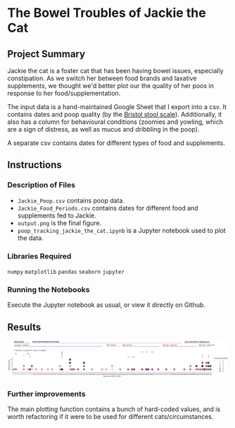 # The Bowel Troubles of Jackie the Cat

## Project Summary

Jackie the cat is a foster cat that has been having bowel issues, especially constipation. As we switch her between food brands and laxative supplements, we thought we'd better plot our the quality of her poos in response to her food/supplementation.

The input data is a hand-maintained Google Sheet that I export into a csv. It contains dates and poop quality (by the [Bristol stool scale](https://en.wikipedia.org/wiki/Bristol_stool_scale)). Additionally, it also has a column for behavioural conditions (zoomies and yowling, which are a sign of distress, as well as mucus and dribbling in the poop).

A separate csv contains dates for different types of food and supplements.

## Instructions

### Description of Files

- `Jackie_Poop.csv` contains poop data.
- `Jackie_Food_Periods.csv` contains dates for different food and supplements fed to Jackie.
- `output.png` is the final figure.
- `poop_tracking_jackie_the_cat.ipynb` is a Jupyter notebook used to plot the data.

### Libraries Required

`numpy`
`matplotlib`
`pandas`
`seaborn`
`jupyter`

### Running the Notebooks

Execute the Jupyter notebook as usual, or view it directly on Github.

## Results
![](2022-01-09_output.png)

### Further improvements

The main plotting function contains a bunch of hard-coded values, and is worth refactoring if it were to be used for different cats/circumstances.

